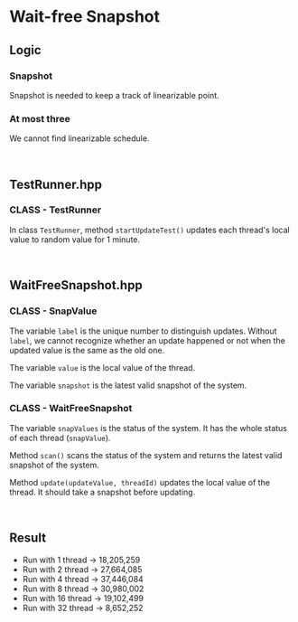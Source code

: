 # Wait-free Snapshot

## Logic

### Snapshot

Snapshot is needed to keep a track of linearizable point.

### At most three

We cannot find linearizable schedule.

<br/>

## TestRunner.hpp

### CLASS - TestRunner

In class `TestRunner`, method `startUpdateTest()` updates each thread's local value to random value for 1 minute.

<br/>

## WaitFreeSnapshot.hpp

### CLASS - SnapValue

The variable `label` is the unique number to distinguish updates. Without `label`, we cannot recognize whether an update happened or not when the updated value is the same as the old one.

The variable `value` is the local value of the thread.

The variable `snapshot` is the latest valid snapshot of the system.

### CLASS - WaitFreeSnapshot

The variable `snapValues` is the status of the system. It has the whole status of each thread (`snapValue`).

Method `scan()` scans the status of the system and returns the latest valid snapshot of the system.

Method `update(updateValue, threadId)` updates the local value of the thread. It should take a snapshot before updating.

<br/>

## Result

- Run with 1 thread -> 18,205,259
- Run with 2 thread -> 27,664,085
- Run with 4 thread -> 37,446,084
- Run with 8 thread -> 30,980,002
- Run with 16 thread -> 19,102,499
- Run with 32 thread -> 8,652,252

